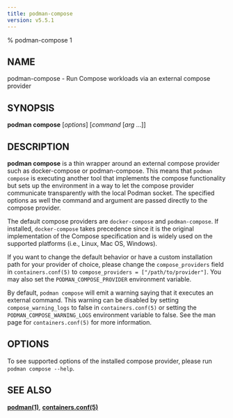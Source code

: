 ```yaml
---
title: podman-compose
version: v5.5.1
---
```


% podman-compose 1

## NAME
podman\-compose - Run Compose workloads via an external compose provider

## SYNOPSIS
**podman compose** [*options*] [*command* [*arg* ...]]

## DESCRIPTION
**podman compose** is a thin wrapper around an external compose provider such as docker-compose or podman-compose.  This means that `podman compose` is executing another tool that implements the compose functionality but sets up the environment in a way to let the compose provider communicate transparently with the local Podman socket.  The specified options as well the command and argument are passed directly to the compose provider.

The default compose providers are `docker-compose` and `podman-compose`.  If installed, `docker-compose` takes precedence since it is the original implementation of the Compose specification and is widely used on the supported platforms (i.e., Linux, Mac OS, Windows).

If you want to change the default behavior or have a custom installation path for your provider of choice, please change the `compose_providers` field in `containers.conf(5)` to `compose_providers = ["/path/to/provider"]`. You may also set the `PODMAN_COMPOSE_PROVIDER` environment variable.

By default, `podman compose` will emit a warning saying that it executes an external command. This warning can be disabled by setting `compose_warning_logs` to false in `containers.conf(5)` or setting the `PODMAN_COMPOSE_WARNING_LOGS` environment variable to false. See the man page for `containers.conf(5)` for more information.

## OPTIONS

To see supported options of the installed compose provider, please run `podman compose --help`.

## SEE ALSO
**[podman(1)](podman.1.md)**, **[containers.conf(5)](https://github.com/containers/common/blob/main/docs/containers.conf.5.md)**
